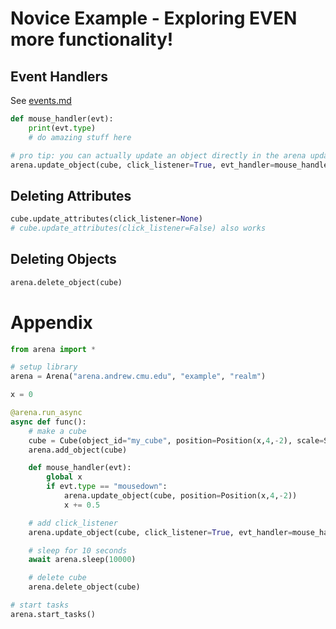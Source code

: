 # Novice Example - Exploring EVEN more functionality!

## Event Handlers
See [events.md](events.md)
```python
def mouse_handler(evt):
    print(evt.type)
    # do amazing stuff here

# pro tip: you can actually update an object directly in the arena update_object function
arena.update_object(cube, click_listener=True, evt_handler=mouse_handler)
```

## Deleting Attributes
```python
cube.update_attributes(click_listener=None)
# cube.update_attributes(click_listener=False) also works
```

## Deleting Objects
```python
arena.delete_object(cube)
```

# Appendix
```python
from arena import *

# setup library
arena = Arena("arena.andrew.cmu.edu", "example", "realm")

x = 0

@arena.run_async
async def func():
    # make a cube
    cube = Cube(object_id="my_cube", position=Position(x,4,-2), scale=Scale(2,2,2))
    arena.add_object(cube)

    def mouse_handler(evt):
        global x
        if evt.type == "mousedown":
            arena.update_object(cube, position=Position(x,4,-2))
            x += 0.5

    # add click_listener
    arena.update_object(cube, click_listener=True, evt_handler=mouse_handler)

    # sleep for 10 seconds
    await arena.sleep(10000)

    # delete cube
    arena.delete_object(cube)

# start tasks
arena.start_tasks()
```
